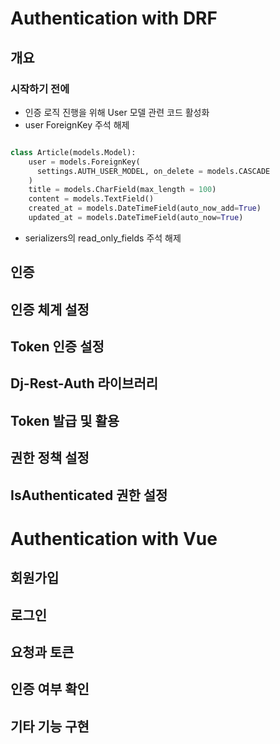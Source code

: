 # Authentication with DRF
## 개요
### 시작하기 전에
* 인증 로직 진행을 위해 User 모델 관련 코드 활성화
* user ForeignKey 주석 해제
```py:articles/models.py

class Article(models.Model):
    user = models.ForeignKey(
      settings.AUTH_USER_MODEL, on_delete = models.CASCADE
    )
    title = models.CharField(max_length = 100)
    content = models.TextField()
    created_at = models.DateTimeField(auto_now_add=True)
    updated_at = models.DateTimeField(auto_now=True)
```

* serializers의 read_only_fields 주석 해제


## 인증
## 인증 체계 설정
## Token 인증 설정
## Dj-Rest-Auth 라이브러리
## Token 발급 및 활용
## 권한 정책 설정
## IsAuthenticated 권한 설정

# Authentication with Vue
## 회원가입
## 로그인
## 요청과 토큰
## 인증 여부 확인
## 기타 기능 구현
